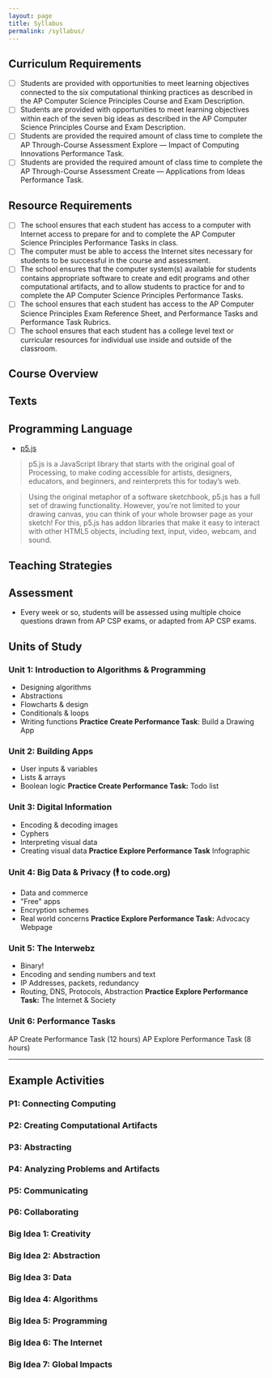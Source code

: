 ```yaml
---
layout: page
title: Syllabus
permalink: /syllabus/
---
```


## Curriculum Requirements

- [ ] Students are provided with opportunities to meet learning objectives connected to the six computational thinking practices as described in the AP Computer Science Principles Course and Exam Description.
- [ ] Students are provided with opportunities to meet learning objectives within each of the seven big ideas as described in the AP Computer Science Principles Course and Exam Description.
- [ ] Students are provided the required amount of class time to complete the AP Through-Course Assessment Explore — Impact of Computing Innovations Performance Task.
- [ ] Students are provided the required amount of class time to complete the AP Through-Course Assessment Create — Applications from Ideas Performance Task.

## Resource Requirements
- [ ] The school ensures that each student has access to a computer with Internet access to prepare for and to complete the AP Computer Science Principles Performance Tasks in class.
- [ ] The computer must be able to access the Internet sites necessary for students to be successful in the course and assessment.
- [ ] The school ensures that the computer system(s) available for students contains appropriate software to create and edit programs and other computational artifacts, and to allow students to practice for and to complete the AP Computer Science Principles Performance Tasks.
- [ ] The school ensures that each student has access to the AP Computer Science Principles Exam Reference Sheet, and Performance Tasks and Performance Task Rubrics.
- [ ] The school ensures that each student has a college level text or curricular resources for individual use inside and outside of the classroom.

## Course Overview

## Texts

## Programming Language
- [p5.js](https://p5js.org/)

> p5.js is a JavaScript library that starts with the original goal of Processing, to make coding accessible for artists, designers, educators, and beginners, and reinterprets this for today’s web.

> Using the original metaphor of a software sketchbook, p5.js has a full set of drawing functionality. However, you’re not limited to your drawing canvas, you can think of your whole browser page as your sketch! For this, p5.js has addon libraries that make it easy to interact with other HTML5 objects, including text, input, video, webcam, and sound.

## Teaching Strategies

## Assessment
- Every week or so, students will be assessed using multiple choice questions drawn from AP CSP exams, or adapted from AP CSP exams.


## Units of Study

### Unit 1: Introduction to Algorithms & Programming
- Designing algorithms
- Abstractions
- Flowcharts & design
- Conditionals & loops
- Writing functions
**Practice Create Performance Task**: Build a Drawing App

### Unit 2: Building Apps
- User inputs & variables
- Lists & arrays
- Boolean logic
**Practice Create Performance Task:** Todo list

### Unit 3: Digital Information
- Encoding & decoding images
- Cyphers
- Interpreting visual data
- Creating visual data
**Practice Explore Performance Task** Infographic

### Unit 4: Big Data & Privacy (🕴 to code.org)
- Data and commerce
- "Free" apps
- Encryption schemes
- Real world concerns
**Practice Explore Performance Task:** Advocacy Webpage

### Unit 5: The Interwebz
- Binary!
- Encoding and sending numbers and text
- IP Addresses, packets, redundancy
- Routing, DNS, Protocols, Abstraction
 **Practice Explore Performance Task:** The Internet & Society

### Unit 6: Performance Tasks
AP Create Performance Task (12 hours)
AP Explore Performance Task (8 hours)

---

## Example Activities

### P1: Connecting Computing
### P2: Creating Computational Artifacts
### P3: Abstracting
### P4: Analyzing Problems and Artifacts
### P5: Communicating
### P6: Collaborating

### Big Idea 1: Creativity
### Big Idea 2: Abstraction
### Big Idea 3: Data
### Big Idea 4: Algorithms
### Big Idea 5: Programming
### Big Idea 6: The Internet
### Big Idea 7: Global Impacts
